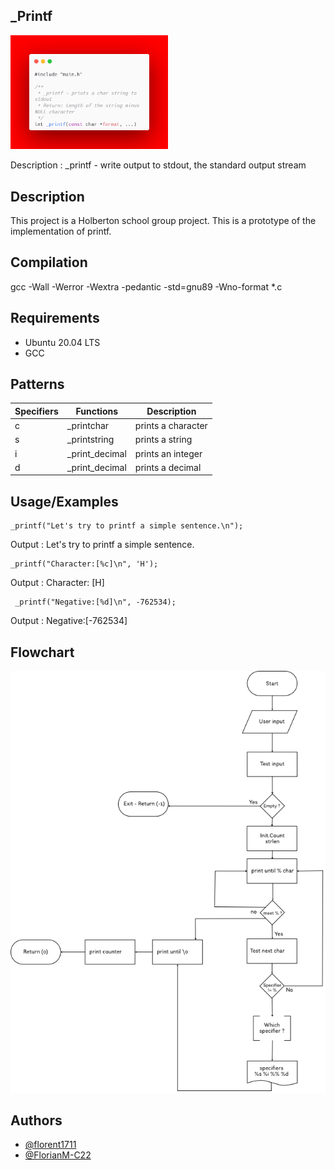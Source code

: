 ## _Printf
<img src="https://github.com/FlorianM-C22/holbertonschool-printf/blob/main/1.png" width="50%" height="50%">

Description : _printf - write output to stdout, the standard output stream

## Description

This project is a Holberton school group project.
This is a prototype of the implementation of printf.

## Compilation

gcc -Wall -Werror -Wextra -pedantic -std=gnu89 -Wno-format *.c

## Requirements

- Ubuntu 20.04 LTS
- GCC
## Patterns

| Specifiers  | Functions   |Description |
| ----------- | ----------- |----------- |
| c      | _printchar       |prints a character |
| s  | _printstring       |prints a string |
| i  | _print_decimal        |prints an integer |
| d  | _print_decimal        |prints a decimal |

## Usage/Examples

```code
_printf("Let's try to printf a simple sentence.\n");
```
Output : Let's try to printf a simple sentence.

```code
_printf("Character:[%c]\n", 'H');
```
Output : Character: [H]

```code
 _printf("Negative:[%d]\n", -762534);
```
Output : Negative:[-762534]

## Flowchart

<img src="https://github.com/FlorianM-C22/holbertonschool-printf/blob/main/HBTN_Flowchart/Printf-Flowchart.png">

## Authors

- [@florent1711](https://github.com/florent1711)
- [@FlorianM-C22](https://github.com/FlorianM-C22/)

